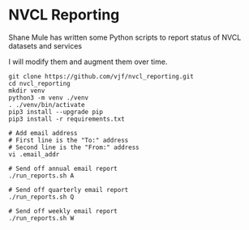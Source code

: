 # NVCL Reporting

Shane Mule has written some Python scripts to report status of NVCL datasets and services

I will modify them and augment them over time.


```
git clone https://github.com/vjf/nvcl_reporting.git
cd nvcl_reporting
mkdir venv
python3 -m venv ./venv
. ./venv/bin/activate
pip3 install --upgrade pip
pip3 install -r requirements.txt

# Add email address
# First line is the "To:" address
# Second line is the "From:" address
vi .email_addr

# Send off annual email report
./run_reports.sh A

# Send off quarterly email report
./run_reports.sh Q

# Send off weekly email report
./run_reports.sh W
```

